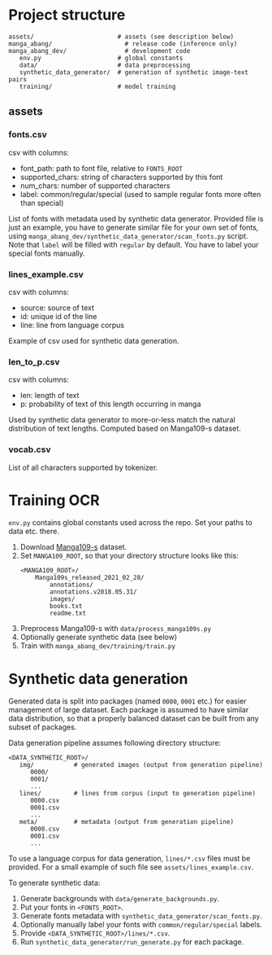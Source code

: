 # Project structure

```
assets/                       # assets (see description below)
manga_abang/                    # release code (inference only)
manga_abang_dev/                # development code
   env.py                     # global constants
   data/                      # data preprocessing
   synthetic_data_generator/  # generation of synthetic image-text pairs
   training/                  # model training
```

## assets

### fonts.csv
csv with columns:
- font_path: path to font file, relative to `FONTS_ROOT`
- supported_chars: string of characters supported by this font
- num_chars: number of supported characters
- label: common/regular/special (used to sample regular fonts more often than special)

List of fonts with metadata used by synthetic data generator.
Provided file is just an example, you have to generate similar file for your own set of fonts,
using `manga_abang_dev/synthetic_data_generator/scan_fonts.py` script.
Note that `label` will be filled with `regular` by default. You have to label your special fonts manually.

### lines_example.csv
csv with columns:
- source: source of text
- id: unique id of the line
- line: line from language corpus

Example of csv used for synthetic data generation.

### len_to_p.csv
csv with columns:
- len: length of text
- p: probability of text of this length occurring in manga

Used by synthetic data generator to more-or-less match the natural distribution of text lengths.
Computed based on Manga109-s dataset.

### vocab.csv
List of all characters supported by tokenizer.

# Training OCR

`env.py` contains global constants used across the repo. Set your paths to data etc. there.

1. Download [Manga109-s](http://www.manga109.org/en/download_s.html) dataset.
2. Set `MANGA109_ROOT`, so that your directory structure looks like this: 
    ```
    <MANGA109_ROOT>/
        Manga109s_released_2021_02_28/
            annotations/
            annotations.v2018.05.31/
            images/
            books.txt
            readme.txt
    ```
3. Preprocess Manga109-s with `data/process_manga109s.py`
4. Optionally generate synthetic data (see below)
5. Train with `manga_abang_dev/training/train.py`

# Synthetic data generation

Generated data is split into packages (named `0000`, `0001` etc.) for easier management of large dataset.
Each package is assumed to have similar data distribution, so that a properly balanced dataset
can be built from any subset of packages.

Data generation pipeline assumes following directory structure:

```
<DATA_SYNTHETIC_ROOT>/
   img/           # generated images (output from generation pipeline)
      0000/
      0001/
      ...
   lines/         # lines from corpus (input to generation pipeline)
      0000.csv
      0001.csv
      ...
   meta/          # metadata (output from generation pipeline)
      0000.csv
      0001.csv
      ...
```

To use a language corpus for data generation, `lines/*.csv` files must be provided.
For a small example of such file see `assets/lines_example.csv`.

To generate synthetic data:
1. Generate backgrounds with `data/generate_backgrounds.py`.
2. Put your fonts in `<FONTS_ROOT>`.
3. Generate fonts metadata with `synthetic_data_generator/scan_fonts.py`.
4. Optionally manually label your fonts with `common/regular/special` labels.
5. Provide `<DATA_SYNTHETIC_ROOT>/lines/*.csv`.
6. Run `synthetic_data_generator/run_generate.py` for each package.



